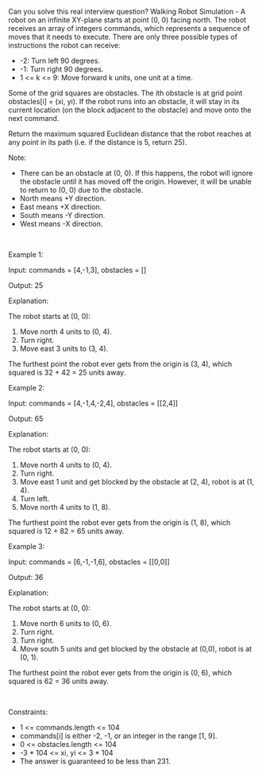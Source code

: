 Can you solve this real interview question? Walking Robot Simulation - A robot on an infinite XY-plane starts at point (0, 0) facing north. The robot receives an array of integers commands, which represents a sequence of moves that it needs to execute. There are only three possible types of instructions the robot can receive:

 * -2: Turn left 90 degrees.
 * -1: Turn right 90 degrees.
 * 1 <= k <= 9: Move forward k units, one unit at a time.

Some of the grid squares are obstacles. The ith obstacle is at grid point obstacles[i] = (xi, yi). If the robot runs into an obstacle, it will stay in its current location (on the block adjacent to the obstacle) and move onto the next command.

Return the maximum squared Euclidean distance that the robot reaches at any point in its path (i.e. if the distance is 5, return 25).

Note:

 * There can be an obstacle at (0, 0). If this happens, the robot will ignore the obstacle until it has moved off the origin. However, it will be unable to return to (0, 0) due to the obstacle.
 * North means +Y direction.
 * East means +X direction.
 * South means -Y direction.
 * West means -X direction.

 

Example 1:

Input: commands = [4,-1,3], obstacles = []

Output: 25

Explanation:

The robot starts at (0, 0):

 1. Move north 4 units to (0, 4).
 2. Turn right.
 3. Move east 3 units to (3, 4).

The furthest point the robot ever gets from the origin is (3, 4), which squared is 32 + 42 = 25 units away.

Example 2:

Input: commands = [4,-1,4,-2,4], obstacles = [[2,4]]

Output: 65

Explanation:

The robot starts at (0, 0):

 1. Move north 4 units to (0, 4).
 2. Turn right.
 3. Move east 1 unit and get blocked by the obstacle at (2, 4), robot is at (1, 4).
 4. Turn left.
 5. Move north 4 units to (1, 8).

The furthest point the robot ever gets from the origin is (1, 8), which squared is 12 + 82 = 65 units away.

Example 3:

Input: commands = [6,-1,-1,6], obstacles = [[0,0]]

Output: 36

Explanation:

The robot starts at (0, 0):

 1. Move north 6 units to (0, 6).
 2. Turn right.
 3. Turn right.
 4. Move south 5 units and get blocked by the obstacle at (0,0), robot is at (0, 1).

The furthest point the robot ever gets from the origin is (0, 6), which squared is 62 = 36 units away.

 

Constraints:

 * 1 <= commands.length <= 104
 * commands[i] is either -2, -1, or an integer in the range [1, 9].
 * 0 <= obstacles.length <= 104
 * -3 * 104 <= xi, yi <= 3 * 104
 * The answer is guaranteed to be less than 231.